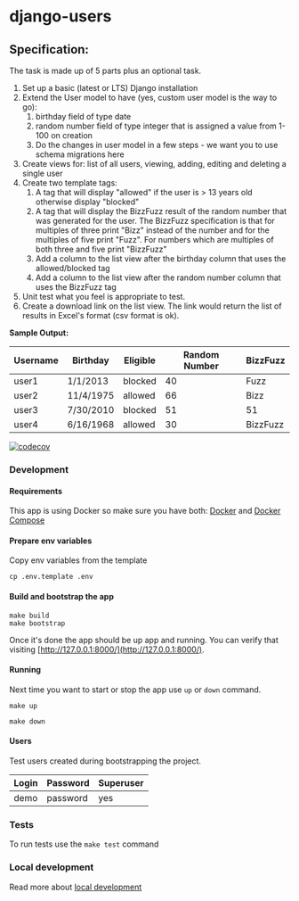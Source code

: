 # django-users

## Specification:

The task is made up of 5 parts plus an optional task.
1. Set up a basic (latest or LTS) Django installation
2. Extend the User model to have (yes, custom user model is the way to go):
   1. birthday field of type date
   2. random number field of type integer that is assigned a value from 1-100 on creation
   3. Do the changes in user model in a few steps - we want you to use schema migrations here
3. Create views for: list of all users, viewing, adding, editing and deleting a single user
4. Create two template tags:
   1. A tag that will display "allowed" if the user is > 13 years old otherwise display
   "blocked"
   2. A tag that will display the BizzFuzz result of the random number that was generated for the user. The BizzFuzz specification is that for multiples of three print "Bizz" instead of the number and for the multiples of five print "Fuzz". For numbers which are multiples of both three and five print "BizzFuzz"
   3. Add a column to the list view after the birthday column that uses the allowed/blocked tag
   4. Add a column to the list view after the random number column that uses the BizzFuzz tag
5. Unit test what you feel is appropriate to test.
6. Create a download link on the list view. The link would return the list of results in Excel's format (csv format is ok).

**Sample Output:**

| Username | Birthday | Eligible | Random Number | BizzFuzz |
|----------|----------|----------|---------------|----------|
| user1 | 1/1/2013 | blocked | 40 | Fuzz |
| user2 | 11/4/1975 | allowed | 66 | Bizz |
| user3 | 7/30/2010 | blocked | 51 | 51 |
| user4 | 6/16/1968 | allowed | 30 | BizzFuzz |

[![codecov](https://codecov.io/gh/dzbrozek/django-users/branch/main/graph/badge.svg)](https://codecov.io/gh/dzbrozek/django-users)


### Development

#### Requirements

This app is using Docker so make sure you have both: [Docker](https://docs.docker.com/install/)
and [Docker Compose](https://docs.docker.com/compose/install/)

#### Prepare env variables

Copy env variables from the template

```
cp .env.template .env
```

#### Build and bootstrap the app

```
make build
make bootstrap
```

Once it's done the app should be up app and running. You can verify that visiting [http://127.0.0.1:8000/](http://127.0.0.1:8000/).

#### Running

Next time you want to start or stop the app use `up` or `down` command.

```
make up
```

```
make down
```

#### Users

Test users created during bootstrapping the project.

| Login    | Password | Superuser |
|----------|----------|-----------|
| demo     | password | yes       |

### Tests

To run tests use the `make test` command

### Local development

Read more about [local development](./docs/DEV.md)
